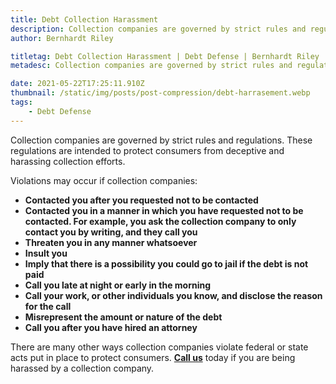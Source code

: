 ```yaml
---
title: Debt Collection Harassment
description: Collection companies are governed by strict rules and regulations.
author: Bernhardt Riley

titletag: Debt Collection Harassment | Debt Defense | Bernhardt Riley
metadesc: Collection companies are governed by strict rules and regulations.

date: 2021-05-22T17:25:11.910Z
thumbnail: /static/img/posts/post-compression/debt-harrasement.webp
tags:
    - Debt Defense
---
```


<!--StartFragment-->

Collection companies are governed by strict rules and regulations. These regulations are intended to protect consumers from deceptive and harassing collection efforts.

Violations may occur if collection companies:

-   **Contacted you after you requested not to be contacted**
-   **Contacted you in a manner in which you have requested not to be contacted. For example, you ask the collection company to only contact you by writing, and they call you**
-   **Threaten you in any manner whatsoever**
-   **Insult you**
-   **Imply that there is a possibility you could go to jail if the debt is not paid**
-   **Call you late at night or early in the morning**
-   **Call your work, or other individuals you know, and disclose the reason for the call**
-   **Misrepresent the amount or nature of the debt**
-   **Call you after you have hired an attorney**

There are many other ways collection companies violate federal or state acts put in place to protect consumers. **[Call us](https://brflorida.com/contact/)** today if you are being
harassed by a collection company.

<!--EndFragment-->
